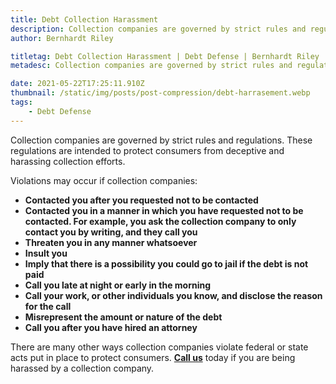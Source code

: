 ```yaml
---
title: Debt Collection Harassment
description: Collection companies are governed by strict rules and regulations.
author: Bernhardt Riley

titletag: Debt Collection Harassment | Debt Defense | Bernhardt Riley
metadesc: Collection companies are governed by strict rules and regulations.

date: 2021-05-22T17:25:11.910Z
thumbnail: /static/img/posts/post-compression/debt-harrasement.webp
tags:
    - Debt Defense
---
```


<!--StartFragment-->

Collection companies are governed by strict rules and regulations. These regulations are intended to protect consumers from deceptive and harassing collection efforts.

Violations may occur if collection companies:

-   **Contacted you after you requested not to be contacted**
-   **Contacted you in a manner in which you have requested not to be contacted. For example, you ask the collection company to only contact you by writing, and they call you**
-   **Threaten you in any manner whatsoever**
-   **Insult you**
-   **Imply that there is a possibility you could go to jail if the debt is not paid**
-   **Call you late at night or early in the morning**
-   **Call your work, or other individuals you know, and disclose the reason for the call**
-   **Misrepresent the amount or nature of the debt**
-   **Call you after you have hired an attorney**

There are many other ways collection companies violate federal or state acts put in place to protect consumers. **[Call us](https://brflorida.com/contact/)** today if you are being
harassed by a collection company.

<!--EndFragment-->
